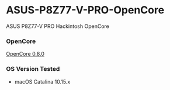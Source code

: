 # ASUS-P8Z77-V-PRO-OpenCore
ASUS P8Z77-V PRO Hackintosh OpenCore

### OpenCore

[OpenCore 0.8.0](https://github.com/acidanthera/OpenCorePkg)

### OS Version Tested

- macOS Catalina 10.15.x

